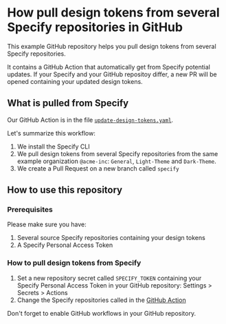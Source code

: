 # How pull design tokens from several Specify repositories in GitHub
This example GitHub repository helps you pull design tokens from several Specify repositories.

It contains a GitHub Action that automatically get from Specify potential updates. If your Specify and your GitHub repositoy differ, a new PR will be opened containing your updated design tokens.

## What is pulled from Specify
Our GitHub Action is in the file [`update-design-tokens.yaml`](https://github.com/Specifyapp/monorepo-example/blob/main/.github/workflows/update-design-tokens.yaml).

Let's summarize this workflow:
1. We install the Specify CLI
2. We pull design tokens from several Specify repositories from the same example organization `@acme-inc`: `General`, `Light-Theme` and `Dark-Theme`.
3. We create a Pull Request on a new branch called `specify`

## How to use this repository
### Prerequisites
Please make sure you have:
1. Several source Specify repositories containing your design tokens
2. A Specify Personal Access Token

### How to pull design tokens from Specify
1. Set a new repository secret called `SPECIFY_TOKEN` containing your Specify Personal Access Token in your GitHub repository: Settings > Secrets > Actions
2. Change the Specify repositories called in the [GitHub Action](https://github.com/Specifyapp/monorepo-example/blob/main/.github/workflows/update-design-tokens.yaml#L17-L28)

Don't forget to enable GitHub workflows in your GitHub repository.